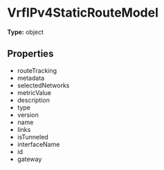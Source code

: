 # VrfIPv4StaticRouteModel


**Type:** object

## Properties
* routeTracking
* metadata
* selectedNetworks
* metricValue
* description
* type
* version
* name
* links
* isTunneled
* interfaceName
* id
* gateway
